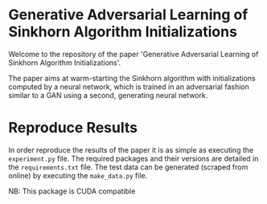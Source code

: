 # Generative Adversarial Learning of Sinkhorn Algorithm Initializations

Welcome to the repository of the paper 'Generative Adversarial Learning of Sinkhorn Algorithm Initializations'.

The paper aims at warm-starting the Sinkhorn algorithm with initializations computed by a neural network, which is trained in an adversarial fashion similar to a GAN using a second, generating neural network.


# Reproduce Results

In order reproduce the results of the paper it is as simple as executing the
`experiment.py` file. The required packages and their versions are detailed in the `requirements.txt` file.
The test data can be generated (scraped from online) by executing the `make_data.py` file.

NB: This package is CUDA compatible 
